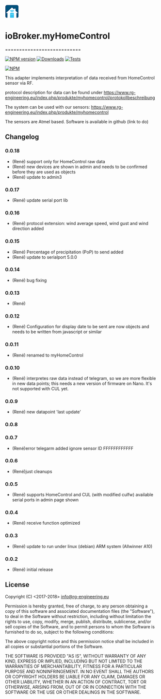 ![Logo](admin/myhomecontrol.png)
# ioBroker.myHomeControl
===========================

[![NPM version](https://img.shields.io/npm/v/iobroker.myhomecontrol.svg)](https://www.npmjs.com/package/iobroker.myhomecontrol)
[![Downloads](https://img.shields.io/npm/dm/iobroker.myhomecontrol.svg)](https://www.npmjs.com/package/iobroker.myhomecontrol)
[![Tests](https://travis-ci.org/rg-engineering/ioBroker.myhomecontrol.svg?branch=master)](https://travis-ci.org/rg-engineering/ioBroker.myhomecontrol)

[![NPM](https://nodei.co/npm/iobroker.myhomecontrol.png?downloads=true)](https://nodei.co/npm/iobroker.myhomecontrol/)


This adapter implements interpretation of data received from HomeControl sensor via RF.

protocol description for data can be found under
https://www.rg-engineering.eu/index.php/produkte/myhomecontrol/protokollbeschreibung

The system can be used with our sensors:
https://www.rg-engineering.eu/index.php/produkte/myhomecontrol

The sensors are Atmel based. Software is available in github
(link to do)


## Changelog

### 0.0.18
* (René) support only for HomeControl raw data
* (René) new devices are shown in admin and needs to be confirmed before they are used as objects
* (René) update to admin3

### 0.0.17
* (René) update serial port lib

### 0.0.16
* (René) protocol extension: wind average speed, wind gust and wind direction added

### 0.0.15
* (René) Percentage of precipitation (PoP) to send added
* (René) update to serialport 5.0.0

### 0.0.14
* (René) bug fixing

### 0.0.13
* (René) 

### 0.0.12
* (René) Configuration for display
	date to be sent are now objects and needs to be written from javascript or similar

### 0.0.11
* (René) renamed to myHomeControl

### 0.0.10
* (René) interpretes raw data instead of telegram, so we are more flexible in new data points; this needs a new version of firmware on Nano. It's not supported with CUL yet.

### 0.0.9
* (René) new datapoint 'last update'

### 0.0.8

### 0.0.7
* (René)error telegarm added
		ignore sensor ID FFFFFFFFFFFF

### 0.0.6
* (René)just cleanups

### 0.0.5
* (René) supports HomeControl and CUL (with modified culfw)
		 available serial ports in admin page shown

### 0.0.4
* (René) receive function optimized

### 0.0.3
* (René) update to run under linux (debian) ARM system (Allwinner A10)

### 0.0.2
* (René) initial release

## License


Copyright (C) <2017-2018>  <info@rg-engineering.eu>

Permission is hereby granted, free of charge, to any person obtaining a copy of this software and associated documentation files (the "Software"), to deal in the Software without restriction, including without limitation the rights to use, copy, modify, merge, publish, distribute, sublicense, and/or sell copies of the Software, and to permit persons to whom the Software is furnished to do so, subject to the following conditions:

The above copyright notice and this permission notice shall be included in all copies or substantial portions of the Software.

THE SOFTWARE IS PROVIDED "AS IS", WITHOUT WARRANTY OF ANY KIND, EXPRESS OR IMPLIED, INCLUDING BUT NOT LIMITED TO THE WARRANTIES OF MERCHANTABILITY, FITNESS FOR A PARTICULAR PURPOSE AND NONINFRINGEMENT. IN NO EVENT SHALL THE AUTHORS OR COPYRIGHT HOLDERS BE LIABLE FOR ANY CLAIM, DAMAGES OR OTHER LIABILITY, WHETHER IN AN ACTION OF CONTRACT, TORT OR OTHERWISE, ARISING FROM, OUT OF OR IN CONNECTION WITH THE SOFTWARE OR THE USE OR OTHER DEALINGS IN THE SOFTWARE.
